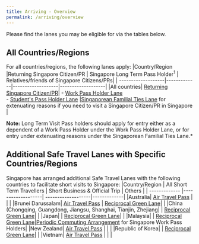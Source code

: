 ```yaml
---
title: Arriving - Overview 
permalink: /arriving/overview
---
```


Please find the lanes you may be eligible for via the tables below.

## All Countries/Regions
For all countries/regions, the following lanes apply:
|Country/Region |Returning Singapore Citizen/PR | Singapore Long Term Pass Holder<sup>1</sup> | Relatives/friends of Singapore Citizens/PRs|
| -------------------|-------------|-------------------|-------------------|
|All countries| [Returning Singapore Citizen/PR](/sc-pr/info)| - [Work Pass Holder Lane](/work-pass-holder-lane/overview) <br> - [Student's Pass Holder Lane](/malaysia/work-pass-holder-lane) |[Singaporean Familial Ties Lane](/scpr-familial-ties-lane) for extenuating reasons if you need to visit a Singapore Citizen/PR in Singapore |

**Note:** Long Term Visit Pass holders should apply for entry either as a dependent of a Work Pass Holder under the Work Pass Holder Lane, or for entry under extenuating reasons under the Singaporean Familial Ties Lane.*

## Additional Safe Travel Lanes with Specific Countries/Regions
Singapore has arranged additional Safe Travel Lanes with the following countries to facilitate short visits to Singapore:
|Country/Region | All Short Term Travellers | Short Business & Official Trip | Others |
| ------------- |-------------------| -------------------|-------------|
|Australia| [Air Travel Pass](/atp/requirements-and-process) |  |  | 
|Brunei Darussalam| [Air Travel Pass](/atp/requirements-and-process) | [Reciprocal Green Lane](/rgl/overview)|  | 
|China (Chongqing, Guangdong, Jiangsu, Shanghai, Tianjin, Zhejiang| | [Reciprocal Green Lane](/rgl/overview)|  |
|Japan|  | [Reciprocal Green Lane](/rgl/overview)| |
|Malaysia|  | [Reciprocal Green Lane](/rgl/overview)|[Periodic Commuting Arrangement](/pca/overview) for Singapore Work Pass Holders|
|New Zealand| [Air Travel Pass](/atp/requirements-and-process) |  | |
|Republic of Korea|  | [Reciprocal Green Lane](/rgl/overview)|  | 
|Vietnam| [Air Travel Pass](/atp/requirements-and-process) |  |  |

